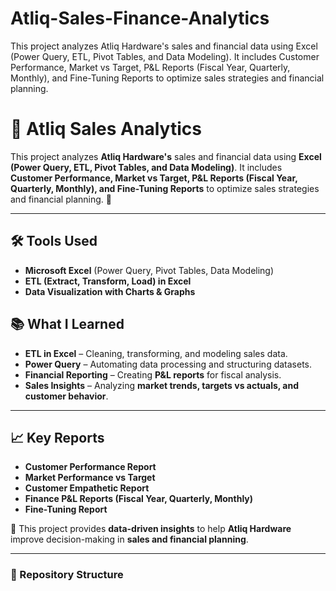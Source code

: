 # Atliq-Sales-Finance-Analytics
This project analyzes Atliq Hardware's sales and financial data using Excel (Power Query, ETL, Pivot Tables, and Data Modeling). It includes Customer Performance, Market vs Target, P&amp;L Reports (Fiscal Year, Quarterly, Monthly), and Fine-Tuning Reports to optimize sales strategies and financial planning.
# 📌 Atliq Sales Analytics  

This project analyzes **Atliq Hardware's** sales and financial data using **Excel (Power Query, ETL, Pivot Tables, and Data Modeling)**. It includes **Customer Performance, Market vs Target, P&L Reports (Fiscal Year, Quarterly, Monthly), and Fine-Tuning Reports** to optimize sales strategies and financial planning. 🚀  

---

## 🛠 Tools Used  
- **Microsoft Excel** (Power Query, Pivot Tables, Data Modeling)  
- **ETL (Extract, Transform, Load) in Excel**  
- **Data Visualization with Charts & Graphs**  

## 📚 What I Learned  
- **ETL in Excel** – Cleaning, transforming, and modeling sales data.  
- **Power Query** – Automating data processing and structuring datasets.  
- **Financial Reporting** – Creating **P&L reports** for fiscal analysis.  
- **Sales Insights** – Analyzing **market trends, targets vs actuals, and customer behavior**.  

---

## 📈 Key Reports  
- **Customer Performance Report**  
- **Market Performance vs Target**  
- **Customer Empathetic Report**  
- **Finance P&L Reports (Fiscal Year, Quarterly, Monthly)**  
- **Fine-Tuning Report**  

🚀 This project provides **data-driven insights** to help **Atliq Hardware** improve decision-making in **sales and financial planning**.  

---

### 📂 Repository Structure  
